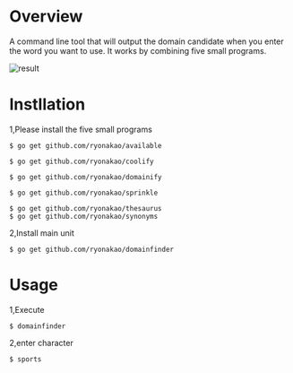 # Overview
A command line tool that will output the domain candidate when you enter the word you want to use.
It works by combining five small programs.

![result](https://github.com/ryonakao/domainfinder/blob/media_for_demo/media/domainfinder.gif)

# Instllation

1,Please install the five small programs

```
$ go get github.com/ryonakao/available
```

```
$ go get github.com/ryonakao/coolify
```

```
$ go get github.com/ryonakao/domainify
```

```
$ go get github.com/ryonakao/sprinkle
```

```
$ go get github.com/ryonakao/thesaurus
$ go get github.com/ryonakao/synonyms
```

2,Install main unit

```
$ go get github.com/ryonakao/domainfinder
```

# Usage

1,Execute

```
$ domainfinder
```

2,enter character

```
$ sports
```
